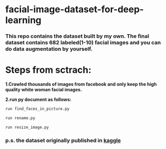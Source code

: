 # facial-image-dataset-for-deep-learning
### This repo contains the dataset built by my own. The final dataset contains 682 labeled(1-10) facial images and you can do data augmentation by yourself.

# Steps from sctrach:
**1.Crawled thousands of images from facebook and only keep the high quality white woman facial images.**

**2.run py document as follows:**

```bash
run find_faces_in_picture.py

run rename.py

run resize_image.py

```

### p.s. the dataset originally published in [kaggle](https://www.kaggle.com/datasets?sortBy=updated&group=my&page=1&pageSize=20&size=all&filetype=all&license=all&tagids=13300)
